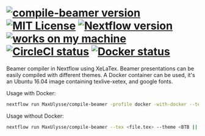 # [![compile-beamer version][version-badge]][version-link] [![MIT License][license-badge]](LICENSE) [![Nextflow version][nextflow-badge]][nextflow-link] [![works on my machine][works-badge]][works-link] [![CircleCI status][circleci-badge]][circleci-link] [![Docker status][docker-badge]][docker-link]

Beamer compiler in Nextflow using XeLaTex. Beamer presentations can be easily compiled with different themes. A Docker container can be used, it's an Ubuntu 16.04 image containing texlive-xetex, and google fonts.

Usage with Docker:
```bash
nextflow run MaxUlysse/compile-beamer -profile docker -with-docker --tex <file.tex> --theme <BTB || KI || SLL>
```
Usage without Docker:
```bash
nextflow run MaxUlysse/compile-beamer --tex <file.tex> --theme <BTB || KI || SLL>
```

[version-badge]:	https://img.shields.io/badge/compile--beamer-v1.0-green.svg
[version-link]:     https://github.com/MaxUlysse/compile-beamer/releases/tag/v1.0
[license-badge]:	https://img.shields.io/badge/license-MIT-blue.svg
[works-badge]:		https://img.shields.io/badge/works_on-my_machine-blue.svg
[works-link]:		https://github.com/nikku/works-on-my-machine
[nextflow-badge]:	https://img.shields.io/badge/nextflow-%E2%89%A50.22.2-brightgreen.svg
[nextflow-link]:	https://nextflow.io/
[circleci-badge]:	https://circleci.com/gh/MaxUlysse/compile-beamer.svg?style=shield
[circleci-link]:	https://circleci.com/gh/MaxUlysse/compile-beamer
[docker-badge]:		https://img.shields.io/docker/automated/maxulysse/compile-beamer.svg
[docker-link]:		https://cloud.docker.com/app/maxulysse/repository/docker/maxulysse/compile-beamer